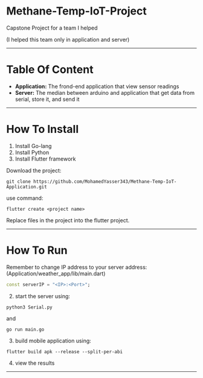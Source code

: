 # Methane-Temp-IoT-Project

Capstone Project for a team I helped

(I helped this team only in application and server)

---

# Table Of Content

* **Application:** The frond-end application that view sensor readings
* **Server:** The median between arduino and application that get data from serial, store it, and send it

---

# How To Install

1. Install Go-lang
1. Install Python
1. Install Flutter framework

Download the project:

```
git clone https://github.com/MohamedYasser343/Methane-Temp-IoT-Application.git
```
use command:
```
flutter create <project name>
```
Replace files in the project into the flutter project.

---
# How To Run

Remember to change IP address to your server address:
(Application/weather_app/lib/main.dart)

```dart
const serverIP = "<IP>:<Port>";
```


2. start the server using:

```
python3 Serial.py
```
and

```
go run main.go
```

3. build mobile application using:
```
flutter build apk --release --split-per-abi
```
4. view the results


---
